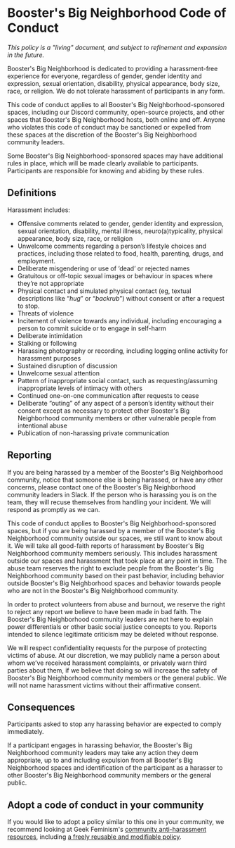 # Booster's Big Neighborhood Code of Conduct

*This policy is a "living" document, and subject to refinement and expansion in the future.*

Booster's Big Neighborhood is dedicated to providing a harassment-free experience for everyone, regardless of gender, gender identity and expression, sexual orientation, disability, physical appearance, body size, race, or religion. We do not tolerate harassment of participants in any form.

This code of conduct applies to all Booster's Big Neighborhood-sponsored spaces, including our Discord community, open-source projects, and other spaces that Booster's Big Neighborhood hosts, both online and off. Anyone who violates this code of conduct may be sanctioned or expelled from these spaces at the discretion of the Booster's Big Neighborhood community leaders.

Some Booster's Big Neighborhood-sponsored spaces may have additional rules in place, which will be made clearly available to participants. Participants are responsible for knowing and abiding by these rules.

## Definitions

Harassment includes:

* Offensive comments related to gender, gender identity and expression, sexual orientation, disability, mental illness, neuro(a)typicality, physical appearance, body size, race, or religion
* Unwelcome comments regarding a person’s lifestyle choices and practices, including those related to food, health, parenting, drugs, and employment.
* Deliberate misgendering or use of ‘dead’ or rejected names
* Gratuitous or off-topic sexual images or behaviour  in spaces where they’re not appropriate
* Physical contact and simulated physical contact (eg, textual descriptions like “*hug*” or “*backrub*”) without consent or after a request to stop.
* Threats of violence
* Incitement of violence towards any individual, including encouraging a person to commit suicide or to engage in self-harm
* Deliberate intimidation
* Stalking or following
* Harassing photography or recording, including logging online activity for harassment purposes
* Sustained disruption of discussion
* Unwelcome sexual attention
* Pattern of inappropriate social contact, such as requesting/assuming inappropriate levels of intimacy with others
* Continued one-on-one communication after requests to cease
* Deliberate “outing” of any aspect of a person’s identity without their consent except as necessary to protect other Booster's Big Neighborhood community members or other vulnerable people from intentional abuse
* Publication of non-harassing private communication


## Reporting

If you are being harassed by a member of the Booster's Big Neighborhood community, notice that someone else is being harassed, or have any other concerns, please contact one of the Booster's Big Neighborhood community leaders in Slack. If the person who is harassing you is on the team, they will recuse themselves from handling your incident. We will respond as promptly as we can.

This code of conduct applies to Booster's Big Neighborhood-sponsored spaces, but if you are being harassed by a member of the Booster's Big Neighborhood community outside our spaces, we still want to know about it. We will take all good-faith reports of harassment by Booster's Big Neighborhood community members seriously. This includes harassment outside our spaces and harassment that took place at any point in time. The abuse team reserves the right to exclude people from the Booster's Big Neighborhood community based on their past behavior, including behavior outside Booster's Big Neighborhood spaces and behavior towards people who are not in the Booster's Big Neighborhood community.

In order to protect volunteers from abuse and burnout, we reserve the right to reject any report we believe to have been made in bad faith. The Booster's Big Neighborhood community leaders are not here to explain power differentials or other basic social justice concepts to you. Reports intended to silence legitimate criticism may be deleted without response.

We will respect confidentiality requests for the purpose of protecting victims of abuse. At our discretion, we may publicly name a person about whom we’ve received harassment complaints, or privately warn third parties about them, if we believe that doing so will increase the safety of Booster's Big Neighborhood community members or the general public. We will not name harassment victims without their affirmative consent.

## Consequences

Participants asked to stop any harassing behavior are expected to comply immediately.

If a participant engages in harassing behavior, the Booster's Big Neighborhood community leaders may take any action they deem appropriate, up to and including expulsion from all Booster's Big Neighborhood spaces and identification of the participant as a harasser to other Booster's Big Neighborhood community members or the general public.

## Adopt a code of conduct in your community

If you would like to adopt a policy similar to this one in your community, we recommend looking at Geek Feminism's [community anti-harassment resources](http://geekfeminism.wikia.com/wiki/Community_anti-harassment), including [a freely reusable and modifiable policy](http://geekfeminism.wikia.com/wiki/Community_anti-harassment/Policy).
